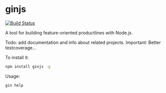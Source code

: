 # ginjs
[![Build Status](https://travis-ci.org/WiRai/ginjs.svg?branch=master)](https://travis-ci.org/WiRai/ginjs)

A tool for building feature-oriented productlines with Node.js.

Todo: add documentation and info about related projects.
Important: Better testcoverage...

To install it:
```sh
npm install ginjs -g
```

Usage:
```sh
gin help
```
